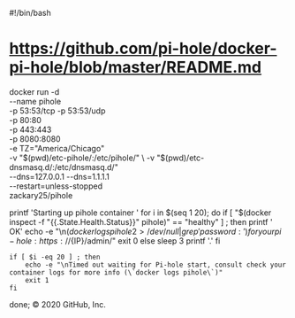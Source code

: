 #!/bin/bash

# https://github.com/pi-hole/docker-pi-hole/blob/master/README.md

docker run -d \
    --name pihole \
    -p 53:53/tcp -p 53:53/udp \
    -p 80:80 \
    -p 443:443 \
    -p 8080:8080 \
    -e TZ="America/Chicago" \
    -v "$(pwd)/etc-pihole/:/etc/pihole/" \
    -v "$(pwd)/etc-dnsmasq.d/:/etc/dnsmasq.d/" \
    --dns=127.0.0.1 --dns=1.1.1.1 \
    --restart=unless-stopped \
    zackary25/pihole

printf 'Starting up pihole container '
for i in $(seq 1 20); do
    if [ "$(docker inspect -f "{{.State.Health.Status}}" pihole)" == "healthy" ] ; then
        printf ' OK'
        echo -e "\n$(docker logs pihole 2> /dev/null | grep 'password:') for your pi-hole: https://${IP}/admin/"
        exit 0
    else
        sleep 3
        printf '.'
    fi

    if [ $i -eq 20 ] ; then
        echo -e "\nTimed out waiting for Pi-hole start, consult check your container logs for more info (\`docker logs pihole\`)"
        exit 1
    fi
done;
© 2020 GitHub, Inc.

